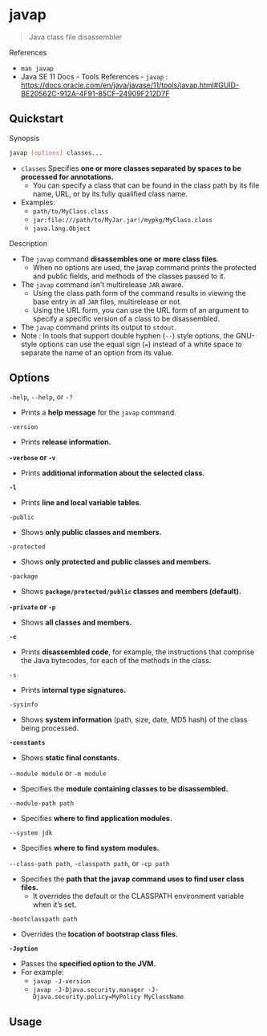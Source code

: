 # javap

> Java class file disassembler

References

- `man javap`
- Java SE 11 Docs - Tools References - `javap` : https://docs.oracle.com/en/java/javase/11/tools/javap.html#GUID-BE20562C-912A-4F91-85CF-24909F212D7F

## Quickstart

Synopsis

```bash
javap [options] classes...
```

- `classes` Specifies **one or more classes separated by spaces to be processed for annotations.**
    - You can specify a class that can be found in the class path by its file name, URL, or by its fully qualified class name.
- Examples:
    - `path/to/MyClass.class`
    - `jar:file:///path/to/MyJar.jar!/mypkg/MyClass.class`
    - `java.lang.Object`

Description

- The `javap` command **disassembles one or more class files**.
    - When no options are used, the javap command prints the protected and public fields, and methods of the classes passed to it.
- The `javap` command isn’t multirelease `JAR` aware.
    - Using the class path form of the command results in viewing the base entry in all `JAR` files, multirelease or not.
    - Using the URL form, you can use the URL form of an argument to specify a specific version of a class to be disassembled.
- The `javap` command prints its output to `stdout`.
- Note : In tools that support double hyphen (`--`) style options, the GNU-style options can use the equal sign (`=`) instead of a white space to separate the name of an option from its value.

## Options

`-help`, `--help`, or `-?`

- Prints a **help message** for the `javap` command.

`-version`

- Prints **release information.**

**`-verbose` or `-v`**

- Prints **additional information about the selected class.**

**`-l`**

- Prints **line and local variable tables.**

`-public`

- Shows **only public classes and members.**

`-protected`

- Shows **only protected and public classes and members.**

`-package`

- Shows **`package/protected/public` classes and members (default).**

**`-private` or `-p`**

- Shows **all classes and members.**

**`-c`**

- Prints **disassembled code**, for example, the instructions that comprise the Java bytecodes, for each of the methods in the class.

`-s`

- Prints **internal type signatures.**

`-sysinfo`

- Shows **system information** (path, size, date, MD5 hash) of the class being processed.

**`-constants`**

- Shows **static final constants.**

`--module module` or `-m module`

- Specifies the **module containing classes to be disassembled.**

`--module-path path`

- Specifies **where to find application modules.**

`--system jdk`

- Specifies **where to find system modules.**

`--class-path path`, `-classpath path`, or `-cp path`

- Specifies the **path that the javap command uses to find user class files.**
    - It overrides the default or the CLASSPATH environment variable when it’s set.

`-bootclasspath path`

- Overrides the **location of bootstrap class files.**

**`-Joption`**

- Passes the **specified option to the JVM.**
- For example:
    - `javap -J-version`
    - `javap -J-Djava.security.manager -J-Djava.security.policy=MyPolicy MyClassName`

## Usage
